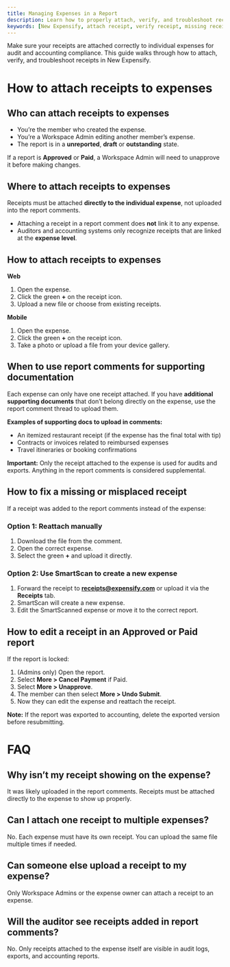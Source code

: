 ```yaml
---
title: Managing Expenses in a Report
description: Learn how to properly attach, verify, and troubleshoot receipts on expenses in New Expensify
keywords: [New Expensify, attach receipt, verify receipt, missing receipt, expense attachments, audit trail, New Expensify, receipt not showing]
---
```


Make sure your receipts are attached correctly to individual expenses for audit and accounting compliance. This guide walks through how to attach, verify, and troubleshoot receipts in New Expensify.

# How to attach receipts to expenses

## Who can attach receipts to expenses

- You’re the member who created the expense.
- You’re a Workspace Admin editing another member’s expense.
- The report is in a **unreported**, **draft** or **outstanding** state.

If a report is **Approved** or **Paid**, a Workspace Admin will need to unapprove it before making changes.

## Where to attach receipts to expenses

Receipts must be attached **directly to the individual expense**, not uploaded into the report comments.

- Attaching a receipt in a report comment does **not** link it to any expense.
- Auditors and accounting systems only recognize receipts that are linked at the **expense level**.

## How to attach receipts to expenses

**Web**
1. Open the expense.
2. Click the green **+** on the receipt icon.
3. Upload a new file or choose from existing receipts.

**Mobile**
1. Open the expense.
2. Click the green **+** on the receipt icon.
3. Take a photo or upload a file from your device gallery.

## When to use report comments for supporting documentation

Each expense can only have one receipt attached. If you have **additional supporting documents** that don’t belong directly on the expense, use the report comment thread to upload them.

**Examples of supporting docs to upload in comments:**
- An itemized restaurant receipt (if the expense has the final total with tip)
- Contracts or invoices related to reimbursed expenses
- Travel itineraries or booking confirmations

**Important:** Only the receipt attached to the expense is used for audits and exports. Anything in the report comments is considered supplemental.

## How to fix a missing or misplaced receipt

If a receipt was added to the report comments instead of the expense:

### Option 1: Reattach manually
1. Download the file from the comment.
2. Open the correct expense.
3. Select the green **+** and upload it directly.

### Option 2: Use SmartScan to create a new expense
1. Forward the receipt to **receipts@expensify.com** or upload it via the **Receipts** tab.
2. SmartScan will create a new expense.
3. Edit the SmartScanned expense or move it to the correct report.

## How to edit a receipt in an Approved or Paid report

If the report is locked:

1. (Admins only) Open the report.
2. Select **More > Cancel Payment** if Paid.
3. Select **More > Unapprove**.
4. The member can then select **More > Undo Submit**.
5. Now they can edit the expense and reattach the receipt.

**Note:** If the report was exported to accounting, delete the exported version before resubmitting.

# FAQ

## Why isn’t my receipt showing on the expense?
It was likely uploaded in the report comments. Receipts must be attached directly to the expense to show up properly.

## Can I attach one receipt to multiple expenses?
No. Each expense must have its own receipt. You can upload the same file multiple times if needed.

## Can someone else upload a receipt to my expense?
Only Workspace Admins or the expense owner can attach a receipt to an expense.

## Will the auditor see receipts added in report comments?
No. Only receipts attached to the expense itself are visible in audit logs, exports, and accounting reports.

